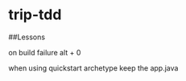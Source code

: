 # trip-tdd

##Lessons

on build failure alt + 0

when using quickstart archetype keep the app.java 
